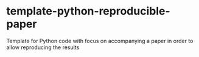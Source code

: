 # template-python-reproducible-paper
Template for Python code with focus on accompanying a paper in order to allow reproducing the results
